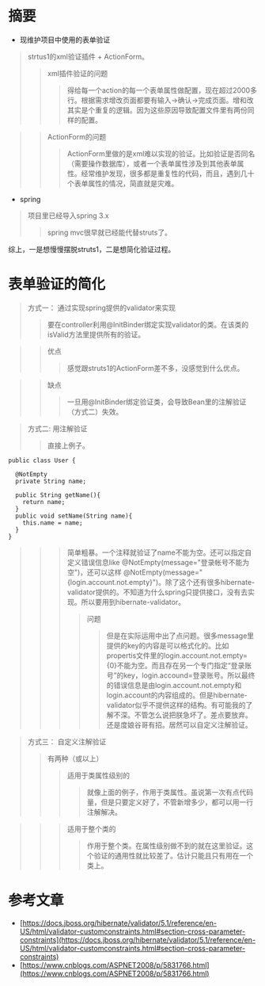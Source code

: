 # 摘要
* 现维护项目中使用的表单验证
>strtus1的xml验证插件 + ActionForm。
>>xml插件验证的问题
>>>得给每一个action的每一个表单属性做配置，现在超过2000多行。根据需求增改页面都要有输入->确认->完成页面。增和改其实是个重复的逻辑。因为这些原因导致配置文件里有两份同样的配置。

>>ActionForm的问题
>>>ActionForm里做的是xml难以实现的验证。比如验证是否同名（需要操作数据库），或者一个表单属性涉及到其他表单属性。经常维护发现，很多都是重复性的代码，而且，遇到几十个表单属性的情况，简直就是灾难。
* spring
>项目里已经导入spring 3.x
>>spring mvc很早就已经能代替struts了。

综上，一是想慢慢摆脱struts1，二是想简化验证过程。

# 表单验证的简化
>方式一： 通过实现spring提供的validator来实现
>>要在controller利用@InitBinder绑定实现validator的类。在该类的isValid方法里提供所有的验证。

>>优点
>>>感觉跟struts1的ActionForm差不多，没感觉到什么优点。

>>缺点
>>>一旦用@InitBinder绑定验证类，会导致Bean里的注解验证（方式二）失效。

>方式二: 用注解验证
>>直接上例子。
```
public class User {
  
  @NotEmpty
  private String name;
  
  public String getName(){
    return name;
  }
  public void setName(String name){
    this.name = name;
  }
}
```
>>>简单粗暴。一个注释就验证了name不能为空。还可以指定自定义错误信息like @NotEmpty(message="登录帐号不能为空")，还可以这样 @NotEmpty(message="{login.account.not.empty}")。除了这个还有很多hibernate-validator提供的。不知道为什么spring只提供接口，没有去实现。所以要用到hibernate-validator。
>>>>问题
>>>>>但是在实际运用中出了点问题。很多message里提供的key的内容是可以格式化的。比如propertis文件里的login.account.not.empty={0}不能为空。而且存在另一个专门指定“登录账号”的key，login.accound=登录账号。所以最终的错误信息是由login.account.not.empty和login.account的内容组成的。但是hibernate-validator似乎不提供这样的结构。有可能我的了解不深。不管怎么说把朕急坏了。差点要放弃。还是度娘谷哥有招。居然可以自定义注解验证。

>方式三： 自定义注解验证
>>有两种（或以上）
>>>适用于类属性级别的
>>>>就像上面的例子，作用于类属性。虽说第一次有点代码量，但是只要定义好了，不管新增多少，都可以用一行注解解决。

>>>适用于整个类的
>>>>作用于整个类。在属性级别做不到的就在这里验证。这个验证的通用性就比较差了。估计只能且只有用在一个类上。

# 参考文章
* [https://docs.jboss.org/hibernate/validator/5.1/reference/en-US/html/validator-customconstraints.html#section-cross-parameter-constraints](https://docs.jboss.org/hibernate/validator/5.1/reference/en-US/html/validator-customconstraints.html#section-cross-parameter-constraints)
* [https://www.cnblogs.com/ASPNET2008/p/5831766.html](https://www.cnblogs.com/ASPNET2008/p/5831766.html)
